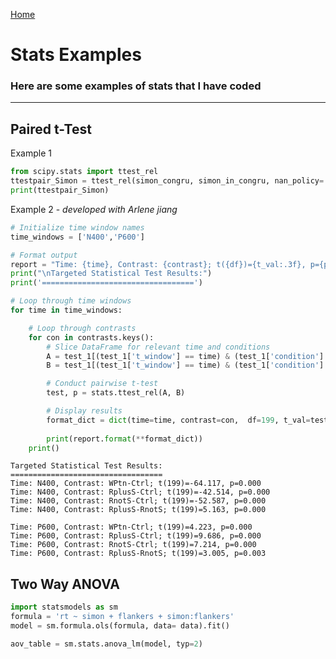 <a href="https://IsaacZacher.github.io/Portfolio/">Home</a>

# Stats Examples 

### Here are some examples of stats that I have coded 
 
---

## Paired t-Test 

Example 1
```python
from scipy.stats import ttest_rel
ttestpair_Simon = ttest_rel(simon_congru, simon_in_congru, nan_policy='omit')
print(ttestpair_Simon)

```
Example 2 - *developed with Arlene jiang*
```python
# Initialize time window names
time_windows = ['N400','P600']

# Format output
report = "Time: {time}, Contrast: {contrast}; t({df})={t_val:.3f}, p={p:.3f}" 
print("\nTargeted Statistical Test Results:")
print('==================================')

# Loop through time windows
for time in time_windows:

    # Loop through contrasts
    for con in contrasts.keys():
        # Slice DataFrame for relevant time and conditions
        A = test_1[(test_1['t_window'] == time) & (test_1['condition'] == contrasts[con][0])]['value']
        B = test_1[(test_1['t_window'] == time) & (test_1['condition'] == contrasts[con][1])]['value']

        # Conduct pairwise t-test
        test, p = stats.ttest_rel(A, B)

        # Display results
        format_dict = dict(time=time, contrast=con,  df=199, t_val=test, p=p)
    
        print(report.format(**format_dict))
    print()
```

    
    Targeted Statistical Test Results:
    ==================================
    Time: N400, Contrast: WPtn-Ctrl; t(199)=-64.117, p=0.000
    Time: N400, Contrast: RplusS-Ctrl; t(199)=-42.514, p=0.000
    Time: N400, Contrast: RnotS-Ctrl; t(199)=-52.587, p=0.000
    Time: N400, Contrast: RplusS-RnotS; t(199)=5.163, p=0.000
    
    Time: P600, Contrast: WPtn-Ctrl; t(199)=4.223, p=0.000
    Time: P600, Contrast: RplusS-Ctrl; t(199)=9.686, p=0.000
    Time: P600, Contrast: RnotS-Ctrl; t(199)=7.214, p=0.000
    Time: P600, Contrast: RplusS-RnotS; t(199)=3.005, p=0.003
    

## Two Way ANOVA


```python
import statsmodels as sm
formula = 'rt ~ simon + flankers + simon:flankers'
model = sm.formula.ols(formula, data= data).fit()

aov_table = sm.stats.anova_lm(model, typ=2)
```
